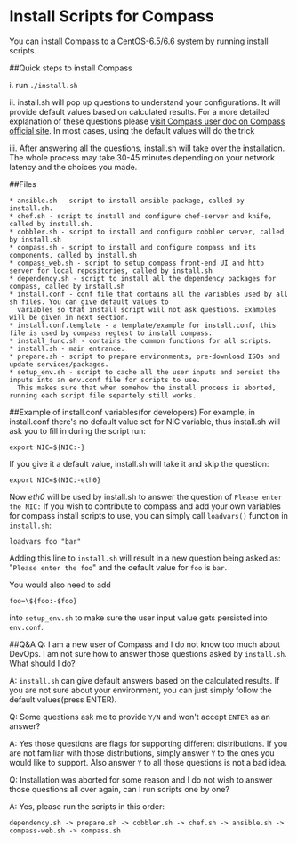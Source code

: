Install Scripts for Compass
===========================

You can install Compass to a CentOS-6.5/6.6 system by running install scripts.

##Quick steps to install Compass

i. run ```./install.sh```

ii. install.sh will pop up questions to understand your configurations. It will provide default values based on calculated results. For a more detailed explanation of these questions please [visit Compass user doc on Compass official site](http://www.syscompass.org/install.html#step-one). In most cases, using the default values will do the trick

iii. After answering all the questions, install.sh will take over the installation. The whole process may take 30-45 minutes depending on your network latency and the choices you made.

##Files

    * ansible.sh - script to install ansible package, called by install.sh.
    * chef.sh - script to install and configure chef-server and knife, called by install.sh.
    * cobbler.sh - script to install and configure cobbler server, called by install.sh
    * compass.sh - script to install and configure compass and its components, called by install.sh
    * compass_web.sh - script to setup compass front-end UI and http server for local repositories, called by install.sh
    * dependency.sh - script to install all the dependency packages for compass, called by install.sh
    * install.conf - conf file that contains all the variables used by all sh files. You can give default values to 
      variables so that install script will not ask questions. Examples will be given in next section.
    * install.conf.template - a template/example for install.conf, this file is used by compass regtest to install compass.
    * install_func.sh - contains the common functions for all scripts.
    * install.sh - main entrance.
    * prepare.sh - script to prepare environments, pre-download ISOs and update services/packages.
    * setup_env.sh - script to cache all the user inputs and persist the inputs into an env.conf file for scripts to use.
      This makes sure that when somehow the install process is aborted, running each script file separtely still works.

##Example of install.conf variables(for developers)
For example, in install.conf there's no default value set for NIC variable, thus install.sh will ask you to fill in during the script run:


    export NIC=${NIC:-}
If you give it a default value, install.sh will take it and skip the question:

    export NIC=$(NIC:-eth0}
Now *eth0* will be used by install.sh to answer the question of `Please enter the NIC:` If you wish to contribute to compass and add your own variables for compass install scripts to use, you can simply call `loadvars()` function in `install.sh`:

    loadvars foo "bar"
Adding this line to `install.sh` will result in a new question being asked as:
"```Please enter the foo```" and the default value for `foo` is `bar`.

You would also need to add 

    foo=\${foo:-$foo}
into `setup_env.sh` to make sure the user input value gets persisted into `env.conf`.

##Q&A
Q: I am a new user of Compass and I do not know too much about DevOps. I am not sure how to answer those questions asked by `install.sh`. What should I do?

A: `install.sh` can give default answers based on the calculated results. If you are not sure about your environment, you can just simply follow the default values(press ENTER).

Q: Some questions ask me to provide `Y/N` and won't accept `ENTER` as an answer?

A: Yes those questions are flags for supporting different distributions. If you are not familiar with those distributions, simply answer `Y` to the ones you would like to support. Also answer `Y` to all those questions is not a bad idea.

Q: Installation was aborted for some reason and I do not wish to answer those questions all over again, can I run scripts one by one?

A: Yes, please run the scripts in this order:

`dependency.sh -> prepare.sh -> cobbler.sh -> chef.sh -> ansible.sh -> compass-web.sh -> compass.sh`
